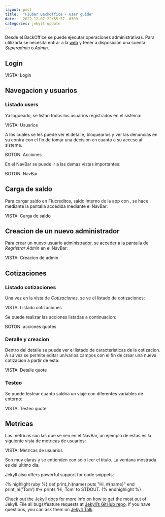```yaml
---
layout: post
title:  "Fiuber Backoffice - user guide"
date:   2022-12-07 22:55:57 -0300
categories: jekyll update
---
```

Desde el BackOffice se puede ejecutar operaciones administrativas. Para utilizarla se necesita entrar a la [web](https://altego-fiuber-backoffice.herokuapp.com/login) y tener a disposicion una cuenta *Superadmin* o *Admin*.

## Login

VISTA: Login

## Navegacion y usuarios

### Listado users 

Ya logueado, se listan todos los usuarios registrados en el sistema:

VISTA: Usuarios

A los cuales se les puede ver el detalle, bloquearlos y ver las denuncias en su contra con el fin de tomar una decision en cuanto a su acceso al sistema. 

BOTON: Acciones

En el NavBar se puede ir a las demas vistas importantes:

BOTON: NavBar

## Carga de saldo

Para cargar saldo en Fiucreditos, saldo interno de la app con , se hace mediante la pantalla accedida mediante el NavBar: 

VISTA: Carga de saldo

## Creacion de un nuevo administrador

Para crear un nuevo usuario administrador, se acceder a la pantalla de *Regristrar Admin* en el NavBar:

VISTA: Creacion de admin

## Cotizaciones

### Listado cotizaciones

Una vez en la vista de *Cotizaciones*, se ve el listado de cotizaciones:

VISTA: Listado cotizaciones

Se puede realizar las acciones listadas a continuacion:

BOTON: acciones quotes

### Detalle y creacion

Dentro del detalle se puede ver el listado de caracteristicas de la cotizacion. A su vez se permite editar un/varios campos con el fin de crear una nueva cotizacion a partir de esta:

VISTA: Detalle quote

### Testeo

Se puede testear cuanto saldria un viaje con diferentes variables de entorno:

VISTA: Testeo quote

## Metricas

Las metricas son las que se ven en el NavBar, un ejemplo de estas es la siguiente vista de metricas de usuarios:

VISTA: Metricas de usuarios

Son muy claras y se entienden con solo leer el titulo. La ventana mostrada es del ultimo dia.


Jekyll also offers powerful support for code snippets:

{% highlight ruby %}
def print_hi(name)
  puts "Hi, #{name}"
end
print_hi('Tom')
#=> prints 'Hi, Tom' to STDOUT.
{% endhighlight %}

Check out the [Jekyll docs][jekyll-docs] for more info on how to get the most out of Jekyll. File all bugs/feature requests at [Jekyll’s GitHub repo][jekyll-gh]. If you have questions, you can ask them on [Jekyll Talk][jekyll-talk].

[jekyll-docs]: https://jekyllrb.com/docs/home
[jekyll-gh]:   https://github.com/jekyll/jekyll
[jekyll-talk]: https://talk.jekyllrb.com/
